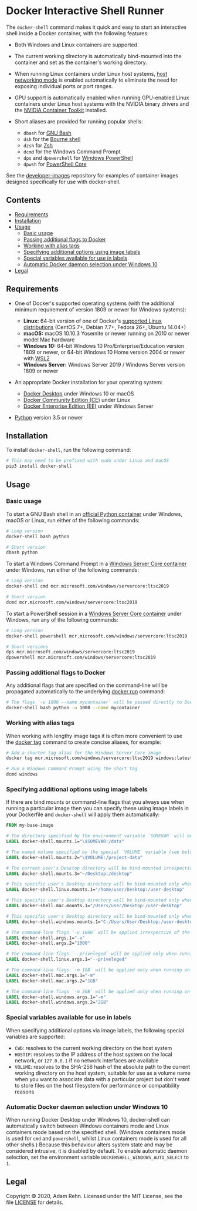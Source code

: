 Docker Interactive Shell Runner
===============================

The `docker-shell` command makes it quick and easy to start an interactive shell inside a Docker container, with the following features:

- Both Windows and Linux containers are supported.

- The current working directory is automatically bind-mounted into the container and set as the container's working directory.

- When running Linux containers under Linux host systems, [host networking mode](https://docs.docker.com/network/host/) is enabled automatically to eliminate the need for exposing individual ports or port ranges.

- GPU support is automatically enabled when running GPU-enabled Linux containers under Linux host systems with the NVIDIA binary drivers and the [NVIDIA Container Toolkit](https://github.com/NVIDIA/nvidia-docker) installed.

- Short aliases are provided for running popular shells:
  
  - `dbash` for [GNU Bash](https://www.gnu.org/software/bash/)
  - `dsh` for the [Bourne shell]()
  - `dzsh` for [Zsh](https://www.zsh.org/)
  - `dcmd` for the Windows Command Prompt
  - `dps` and `dpowershell` for [Windows PowerShell](https://docs.microsoft.com/en-us/powershell/)
  - `dpwsh` for [PowerShell Core](https://docs.microsoft.com/en-us/powershell/)

See the [developer-images](https://github.com/adamrehn/developer-images) repository for examples of container images designed specifically for use with docker-shell.


## Contents

- [Requirements](#requirements)
- [Installation](#installation)
- [Usage](#usage)
  - [Basic usage](#basic-usage)
  - [Passing additional flags to Docker](#passing-additional-flags-to-docker)
  - [Working with alias tags](#working-with-alias-tags)
  - [Specifying additional options using image labels](#specifying-additional-options-using-image-labels)
  - [Special variables available for use in labels](#special-variables-available-for-use-in-labels)
  - [Automatic Docker daemon selection under Windows 10](#automatic-docker-daemon-selection-under-windows-10])
- [Legal](#legal)


## Requirements

- One of Docker's supported operating systems (with the additional minimum requirement of version 1809 or newer for Windows systems):
  
  - **Linux:** 64-bit version of one of Docker's [supported Linux distributions](https://docs.docker.com/engine/install/#supported-platforms) (CentOS 7+, Debian 7.7+, Fedora 26+, Ubuntu 14.04+)
  - **macOS:** macOS 10.10.3 Yosemite or newer running on 2010 or newer model Mac hardware
  - **Windows 10:** 64-bit Windows 10 Pro/Enterprise/Education version 1809 or newer, or 64-bit Windows 10 Home version 2004 or newer with [WSL2](https://docs.microsoft.com/en-us/windows/wsl/wsl2-index)
  - **Windows Server:** Windows Server 2019 / Windows Server version 1809 or newer

- An appropriate Docker installation for your operating system:
  
  - [Docker Desktop](https://www.docker.com/products/docker-desktop) under Windows 10 or macOS
  - [Docker Community Edition (CE)](https://docs.docker.com/engine/install/) under Linux
  - [Docker Enterprise Edition (EE)](https://hub.docker.com/editions/enterprise/docker-ee-server-windows) under Windows Server

- [Python](https://www.python.org/) version 3.5 or newer

## Installation

To install `docker-shell`, run the following command:

```bash
# This may need to be prefixed with sudo under Linux and macOS
pip3 install docker-shell
```


## Usage

### Basic usage

To start a GNU Bash shell in an [official Python container](https://hub.docker.com/_/python) under Windows, macOS or Linux, run either of the following commands:

```bash
# Long version
docker-shell bash python

# Short version
dbash python
```

To start a Windows Command Prompt in a [Windows Server Core container](https://hub.docker.com/_/microsoft-windows-servercore) under Windows, run either of the following commands:

```bash
# Long version
docker-shell cmd mcr.microsoft.com/windows/servercore:ltsc2019

# Short version
dcmd mcr.microsoft.com/windows/servercore:ltsc2019
```

To start a PowerShell session in a [Windows Server Core container](https://hub.docker.com/_/microsoft-windows-servercore) under Windows, run any of the following commands:

```bash
# Long version
docker-shell powershell mcr.microsoft.com/windows/servercore:ltsc2019

# Short versions
dps mcr.microsoft.com/windows/servercore:ltsc2019
dpowershell mcr.microsoft.com/windows/servercore:ltsc2019
```

### Passing additional flags to Docker

Any additional flags that are specified on the command-line will be propagated automatically to the underlying [docker run](https://docs.docker.com/engine/reference/run/) command:

```bash
# The flags `-u 1000 --name mycontainer` will be passed directly to Docker
docker-shell bash python -u 1000 --name mycontainer
```

### Working with alias tags

When working with lengthy image tags it is often more convenient to use the [docker tag](https://docs.docker.com/engine/reference/commandline/tag/) command to create concise aliases, for example:

```bash
# Add a shorter tag alias for the Windows Server Core image
docker tag mcr.microsoft.com/windows/servercore:ltsc2019 windows:latest

# Run a Windows Command Prompt using the short tag
dcmd windows
```

### Specifying additional options using image labels

If there are bind mounts or command-line flags that you always use when running a particular image then you can specify these using image labels in your Dockerfile and `docker-shell` will apply them automatically:

```dockerfile
FROM my-base-image

# The directory specified by the environment variable `SOMEVAR` will be bind-mounted irrespective of the host platform
LABEL docker-shell.mounts.1="\$SOMEVAR:/data"

# The named volume specified by the special `VOLUME` variable (see below for details) will be bind-mounted irrespective of the host platform
LABEL docker-shell.mounts.2="\$VOLUME:/project-data"

# The current user's Desktop directory will be bind-mounted irrespective of the host platform
LABEL docker-shell.mounts.3="~/Desktop:/desktop"

# This specific user's Desktop directory will be bind-mounted only when running on Linux hosts
LABEL docker-shell.linux.mounts.1="/home/user/Desktop:/user-desktop"

# This specific user's Desktop directory will be bind-mounted only when running on macOS hosts
LABEL docker-shell.mac.mounts.1="/Users/user/Desktop:/user-desktop"

# This specific user's Desktop directory will be bind-mounted only when running on Windows hosts
LABEL docker-shell.windows.mounts.1="C:/Users/User/Desktop:/user-desktop"

# The command-line flags `-u 1000` will be applied irrespective of the host platform
LABEL docker-shell.args.1="-u"
LABEL docker-shell.args.2="1000"

# The command-line flags `--priveleged` will be applied only when running on Linux hosts
LABEL docker-shell.linux.args.1="--priveleged"

# The command-line flags `-m 1GB` will be applied only when running on macOS hosts
LABEL docker-shell.mac.args.1="-m"
LABEL docker-shell.mac.args.2="1GB"

# The command-line flags `-m 2GB` will be applied only when running on Windows hosts
LABEL docker-shell.windows.args.1="-m"
LABEL docker-shell.windows.args.2="2GB"
```

### Special variables available for use in labels

When specifying additional options via image labels, the following special variables are supported:

- `CWD`: resolves to the current working directory on the host system
- `HOSTIP`: resolves to the IP address of the host system on the local network, or `127.0.0.1` if no network interfaces are available
- `VOLUME`: resolves to the SHA-256 hash of the absolute path to the current working directory on the host system, suitable for use as a volume name when you want to associate data with a particular project but don't want to store files on the host filesystem for performance or compatibility reasons

### Automatic Docker daemon selection under Windows 10

When running Docker Desktop under Windows 10, docker-shell can automatically switch between Windows containers mode and Linux containers mode based on the specified shell. (Windows containers mode is used for `cmd` and `powershell`, whilst Linux containers mode is used for all other shells.) Because this behaviour alters system state and may be considered intrusive, it is disabled by default. To enable automatic daemon selection, set the environment variable `DOCKERSHELL_WINDOWS_AUTO_SELECT` to `1`.


## Legal

Copyright &copy; 2020, Adam Rehn. Licensed under the MIT License, see the file [LICENSE](https://github.com/adamrehn/docker-shell/blob/master/LICENSE) for details.
